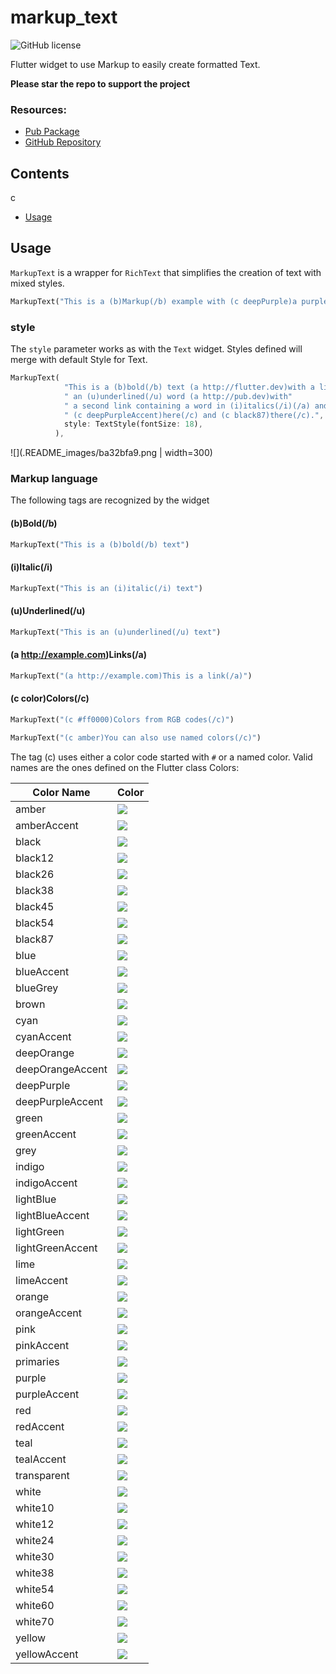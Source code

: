 # markup_text

![GitHub license](https://img.shields.io/badge/license-MIT-blue.svg?style=flat)

Flutter widget to use Markup to easily create formatted Text.

**Please star the repo to support the project**

### Resources:
- [Pub Package](https://pub.dev/packages/markup_text)
- [GitHub Repository](https://github.com/poqueque/markup_text)

## Contents
c
- [Usage](#usage)

## Usage

`MarkupText` is a wrapper for `RichText` that simplifies the creation of text with mixed styles.

```dart
MarkupText("This is a (b)Markup(/b) example with (c deepPurple)a purple text(/c)")
```


### style

The `style` parameter works as with the `Text` widget. Styles defined will merge with default Style for Text.

```dart
MarkupText(
            "This is a (b)bold(/b) text (a http://flutter.dev)with a link(/a),"
            " an (u)underlined(/u) word (a http://pub.dev)with"
            " a second link containing a word in (i)italics(/i)(/a) and (c #ff0000)coloured(/c) words"
            " (c deepPurpleAccent)here(/c) and (c black87)there(/c).",
            style: TextStyle(fontSize: 18),
          ),
```
![](.README_images/ba32bfa9.png | width=300)

### Markup language

The following tags are recognized by the widget

#### (b)Bold(/b)

```dart
MarkupText("This is a (b)bold(/b) text")
```

#### (i)Italic(/i)

```dart
MarkupText("This is an (i)italic(/i) text")
```

#### (u)Underlined(/u)

```dart
MarkupText("This is an (u)underlined(/u) text")
```

#### (a http://example.com)Links(/a)

```dart
MarkupText("(a http://example.com)This is a link(/a)")
```
#### (c color)Colors(/c)

```dart
MarkupText("(c #ff0000)Colors from RGB codes(/c)")
```
```dart
MarkupText("(c amber)You can also use named colors(/c)")
```

The tag (c) uses either a color code started with `#` or a named color. Valid names are the ones defined on the Flutter class Colors:

| Color Name | Color |
| ------------- | ------------- |
| amber | ![](https://via.placeholder.com/15/FFC107/000000?text=+) |
| amberAccent | ![](https://via.placeholder.com/15/FFD740/000000?text=+) |
| black | ![](https://via.placeholder.com/15/f03c15/000000?text=+) |
| black12 | ![](https://via.placeholder.com/15/f03c15/000000?text=+) |
| black26 | ![](https://via.placeholder.com/15/f03c15/000000?text=+) |
| black38 | ![](https://via.placeholder.com/15/f03c15/000000?text=+) |
| black45 | ![](https://via.placeholder.com/15/f03c15/000000?text=+) |
| black54 | ![](https://via.placeholder.com/15/f03c15/000000?text=+) |
| black87 | ![](https://via.placeholder.com/15/f03c15/000000?text=+) |
| blue | ![](https://via.placeholder.com/15/f03c15/000000?text=+) |
| blueAccent | ![](https://via.placeholder.com/15/f03c15/000000?text=+) |
| blueGrey | ![](https://via.placeholder.com/15/f03c15/000000?text=+) |
| brown | ![](https://via.placeholder.com/15/f03c15/000000?text=+) |
| cyan | ![](https://via.placeholder.com/15/f03c15/000000?text=+) |
| cyanAccent | ![](https://via.placeholder.com/15/f03c15/000000?text=+) |
| deepOrange | ![](https://via.placeholder.com/15/f03c15/000000?text=+) |
| deepOrangeAccent | ![](https://via.placeholder.com/15/f03c15/000000?text=+) |
| deepPurple | ![](https://via.placeholder.com/15/f03c15/000000?text=+) |
| deepPurpleAccent | ![](https://via.placeholder.com/15/f03c15/000000?text=+) |
| green | ![](https://via.placeholder.com/15/f03c15/000000?text=+) |
| greenAccent | ![](https://via.placeholder.com/15/f03c15/000000?text=+) |
| grey | ![](https://via.placeholder.com/15/f03c15/000000?text=+) |
| indigo | ![](https://via.placeholder.com/15/f03c15/000000?text=+) |
| indigoAccent | ![](https://via.placeholder.com/15/f03c15/000000?text=+) |
| lightBlue | ![](https://via.placeholder.com/15/f03c15/000000?text=+) |
| lightBlueAccent | ![](https://via.placeholder.com/15/f03c15/000000?text=+) |
| lightGreen | ![](https://via.placeholder.com/15/f03c15/000000?text=+) |
| lightGreenAccent | ![](https://via.placeholder.com/15/f03c15/000000?text=+) |
| lime | ![](https://via.placeholder.com/15/f03c15/000000?text=+) |
| limeAccent | ![](https://via.placeholder.com/15/f03c15/000000?text=+) |
| orange | ![](https://via.placeholder.com/15/f03c15/000000?text=+) |
| orangeAccent | ![](https://via.placeholder.com/15/f03c15/000000?text=+) |
| pink | ![](https://via.placeholder.com/15/f03c15/000000?text=+) |
| pinkAccent | ![](https://via.placeholder.com/15/f03c15/000000?text=+) |
| primaries | ![](https://via.placeholder.com/15/f03c15/000000?text=+) |
| purple | ![](https://via.placeholder.com/15/f03c15/000000?text=+) |
| purpleAccent | ![](https://via.placeholder.com/15/f03c15/000000?text=+) |
| red | ![](https://via.placeholder.com/15/f03c15/000000?text=+) |
| redAccent | ![](https://via.placeholder.com/15/f03c15/000000?text=+) |
| teal | ![](https://via.placeholder.com/15/f03c15/000000?text=+) |
| tealAccent | ![](https://via.placeholder.com/15/f03c15/000000?text=+) |
| transparent | ![](https://via.placeholder.com/15/f03c15/000000?text=+) |
| white | ![](https://via.placeholder.com/15/f03c15/000000?text=+) |
| white10 | ![](https://via.placeholder.com/15/f03c15/000000?text=+) |
| white12 | ![](https://via.placeholder.com/15/f03c15/000000?text=+) |
| white24 | ![](https://via.placeholder.com/15/f03c15/000000?text=+) |
| white30 | ![](https://via.placeholder.com/15/f03c15/000000?text=+) |
| white38 | ![](https://via.placeholder.com/15/f03c15/000000?text=+) |
| white54 | ![](https://via.placeholder.com/15/f03c15/000000?text=+) |
| white60 | ![](https://via.placeholder.com/15/f03c15/000000?text=+) |
| white70 | ![](https://via.placeholder.com/15/f03c15/000000?text=+) |
| yellow | ![](https://via.placeholder.com/15/f03c15/000000?text=+) |
| yellowAccent | ![](https://via.placeholder.com/15/f03c15/000000?text=+) | 
